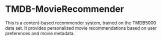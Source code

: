 # TMDB-MovieRecommender
This is a content-based recommender system, trained on the TMDB5000 data set.  It provides personalized movie recommendations based on user preferences and movie metadata.
